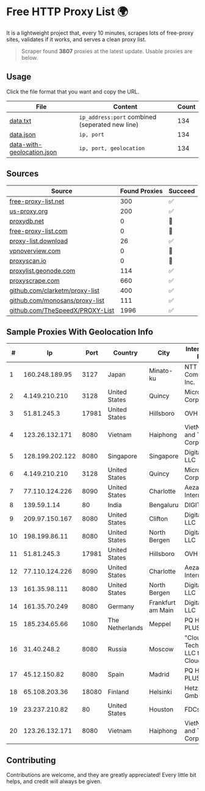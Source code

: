 
# Free HTTP Proxy List 🌍

It is a lightweight project that, every 10 minutes, scrapes lots of free-proxy sites, validates if it works, and serves a clean proxy list.


> Scraper found **3807** proxies at the latest update. Usable proxies are below.

## Usage

Click the file format that you want and copy the URL.


|File|Content|Count|
|----|-------|-----|
|[data.txt](https://raw.githubusercontent.com/themiralay/Proxy-List-World/master/data.txt)|`ip_address:port` combined (seperated new line)|134|
|[data.json](https://raw.githubusercontent.com/themiralay/Proxy-List-World/master/data.json)|`ip, port`|134|
|[data-with-geolocation.json](https://raw.githubusercontent.com/themiralay/Proxy-List-World/master/data-with-geolocation.json)|`ip, port, geolocation`|134|

## Sources

|Source|Found Proxies|Succeed|
|------|-------------|-------|
|[free-proxy-list.net](https://free-proxy-list.net)|300|✅|
|[us-proxy.org](https://www.us-proxy.org)|200|✅|
|[proxydb.net](http://proxydb.net)|0|🚫|
|[free-proxy-list.com](https://free-proxy-list.com/?page=&port=&type%5B%5D=http&type%5B%5D=https&up_time=0&search=Search)|0|🚫|
|[proxy-list.download](https://www.proxy-list.download/HTTP)|26|✅|
|[vpnoverview.com](https://vpnoverview.com/privacy/anonymous-browsing/free-proxy-servers)|0|🚫|
|[proxyscan.io](https://www.proxyscan.io)|0|🚫|
|[proxylist.geonode.com](https://proxylist.geonode.com/api/proxy-list?limit=300&page=1&sort_by=lastChecked&sort_type=desc&protocols=http,https)|114|✅|
|[proxyscrape.com](https://api.proxyscrape.com/v2/?request=displayproxies&protocol=http&timeout=10000&country=all&ssl=all&anonymity=all)|660|✅|
|[github.com/clarketm/proxy-list](https://raw.githubusercontent.com/clarketm/proxy-list/master/proxy-list-raw.txt)|400|✅|
|[github.com/monosans/proxy-list](https://raw.githubusercontent.com/monosans/proxy-list/main/proxies/http.txt)|111|✅|
|[github.com/TheSpeedX/PROXY-List](https://raw.githubusercontent.com/TheSpeedX/PROXY-List/master/http.txt)|1996|✅|


## Sample Proxies With Geolocation Info

|#|Ip|Port|Country|City|Internet Service Provider|
|-|--|----|-------|----|-------------------------|
|1|160.248.189.95|3127|Japan|Minato-ku|NTT PC Communications, Inc.|
|2|4.149.210.210|3128|United States|Quincy|Microsoft Corporation|
|3|51.81.245.3|17981|United States|Hillsboro|OVH SAS|
|4|123.26.132.171|8080|Vietnam|Haiphong|VietNam Post and Telecom Corporation|
|5|128.199.202.122|8080|Singapore|Singapore|DigitalOcean, LLC|
|6|4.149.210.210|3128|United States|Quincy|Microsoft Corporation|
|7|77.110.124.226|8090|United States|Charlotte|Aeza International LTD|
|8|139.59.1.14|80|India|Bengaluru|DIGITALOCEAN|
|9|209.97.150.167|8080|United States|Clifton|DigitalOcean, LLC|
|10|198.199.86.11|8080|United States|North Bergen|DigitalOcean, LLC|
|11|51.81.245.3|17981|United States|Hillsboro|OVH SAS|
|12|77.110.124.226|8090|United States|Charlotte|Aeza International LTD|
|13|161.35.98.111|8080|United States|North Bergen|DigitalOcean, LLC|
|14|161.35.70.249|8080|Germany|Frankfurt am Main|DigitalOcean, LLC|
|15|185.234.65.66|1080|The Netherlands|Meppel|PQ HOSTING PLUS S.R.L.|
|16|31.40.248.2|8080|Russia|Moscow|"Cloud Technologies" LLC trading as Cloud.ru|
|17|45.12.150.82|8080|Spain|Madrid|PQ HOSTING PLUS S.R.L.|
|18|65.108.203.36|18080|Finland|Helsinki|Hetzner Online GmbH|
|19|23.237.210.82|80|United States|Houston|FDCservers.net|
|20|123.26.132.171|8080|Vietnam|Haiphong|VietNam Post and Telecom Corporation|



## Contributing

Contributions are welcome, and they are greatly appreciated! Every
little bit helps, and credit will always be given.

